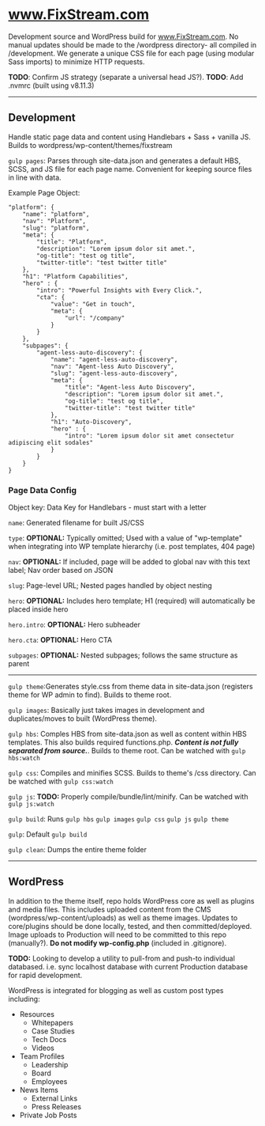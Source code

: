 # www.FixStream.com
Development source and WordPress build for www.FixStream.com. No manual updates should be made to the /wordpress directory- all compiled in /development. We generate a unique CSS file for each page (using modular Sass imports) to minimize HTTP requests.

**TODO**: Confirm JS strategy (separate a universal head JS?).
**TODO**: Add .nvmrc (built using v8.11.3)

---

## Development
Handle static page data and content using Handlebars + Sass + vanilla JS. Builds to wordpress/wp-content/themes/fixstream

`gulp pages`: Parses through site-data.json and generates a default HBS, SCSS, and JS file for each page name. Convenient for keeping source files in line with data.

Example Page Object:
```
"platform": {
	"name": "platform",
	"nav": "Platform",
	"slug": "platform",
	"meta": {
		"title": "Platform",
		"description": "Lorem ipsum dolor sit amet.",
		"og-title": "test og title",
		"twitter-title": "test twitter title"
	},
	"h1": "Platform Capabilities",
	"hero" : {
		"intro": "Powerful Insights with Every Click.",
		"cta": {
			"value": "Get in touch",
			"meta": {
				"url": "/company"
			}
		}
	},
	"subpages": {
		"agent-less-auto-discovery": {
			"name": "agent-less-auto-discovery",
			"nav": "Agent-less Auto Discovery",
			"slug": "agent-less-auto-discovery",
			"meta": {
				"title": "Agent-less Auto Discovery",
				"description": "Lorem ipsum dolor sit amet.",
				"og-title": "test og title",
				"twitter-title": "test twitter title"
			},
			"h1": "Auto-Discovery",
			"hero" : {
				"intro": "Lorem ipsum dolor sit amet consectetur adipiscing elit sodales"
			}
		}
	}
}
```
### Page Data Config
Object key: Data Key for Handlebars - must start with a letter

`name`: Generated filename for built JS/CSS

`type`: **OPTIONAL:** Typically omitted; Used with a value of "wp-template" when integrating into WP template hierarchy (i.e. post templates, 404 page)

`nav`: **OPTIONAL:** If included, page will be added to global nav with this text label; Nav order based on JSON

`slug`: Page-level URL; Nested pages handled by object nesting

`hero`: **OPTIONAL:** Includes hero template; H1 (required) will automatically be placed inside hero

`hero.intro`: **OPTIONAL:** Hero subheader

`hero.cta`: **OPTIONAL:** Hero CTA

`subpages`: **OPTIONAL:** Nested subpages; follows the same structure as parent


---


`gulp theme`:Generates style.css from theme data in site-data.json (registers theme for WP admin to find). Builds to theme root.

`gulp images`: Basically just takes images in development and duplicates/moves to built (WordPress theme).


`gulp hbs`: Comples HBS from site-data.json as well as content within HBS templates. This also builds required functions.php. **_Content is not fully separated from source._**. Builds to theme root. Can be watched with `gulp hbs:watch`


`gulp css`: Compiles and minifies SCSS. Builds to theme's /css directory. Can be watched with `gulp css:watch`


`gulp js`: **TODO:** Properly compile/bundle/lint/minify. Can be watched with `gulp js:watch`


`gulp build`: Runs `gulp hbs` `gulp images` `gulp css` `gulp js` `gulp theme`


`gulp`: Default `gulp build`


`gulp clean`: Dumps the entire theme folder

---

## WordPress
In addition to the theme itself, repo holds WordPress core as well as plugins and media files. This includes uploaded content from the CMS (wordpress/wp-content/uploads) as well as theme images. Updates to core/plugins should be done locally, tested, and then committed/deployed. Image uploads to Production will need to be committed to this repo (manually?). **Do not modify wp-config.php** (included in .gitignore).

**TODO:** Looking to develop a utility to pull-from and push-to individual databased. i.e. sync localhost database with current Production database for rapid development.


WordPress is integrated for blogging as well as custom post types including:
* Resources
	* Whitepapers
	* Case Studies
	* Tech Docs
	* Videos
* Team Profiles
	* Leadership
	* Board
	* Employees
* News Items
	* External Links
	* Press Releases
* Private Job Posts